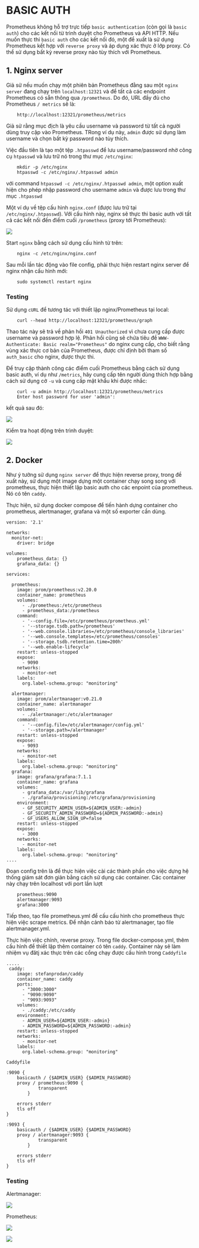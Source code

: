 # BASIC AUTH

Prometheus không hỗ trợ trực tiếp `basic authentication` (còn gọi là `basic auth`) cho các kết nối từ trình duyệt cho Prometheus và API HTTP. Nếu muốn thực thi `basic auth` cho các kết nối đó, một đề xuất là sử dụng Prometheus kết hợp với `reverse proxy` và áp dụng xác thực ở lớp proxy.
Có thể sử dụng bất kỳ reverse proxy nào tùy thích với Prometheus.

## 1. Nginx server
Giả sử nếu muốn chạy một phiên bản Prometheus đằng sau một `nginx server` đang chạy trên `localhost:12321` và để tất cả các endpoint Prometheus có sẵn thông qua `/prometheus`. Do đó, URL đầy đủ cho Prometheus `/ metrics` sẽ là:
```
	http://localhost:12321/prometheus/metrics
```

Giả sử rằng mục địch là yêu cầu username và password từ tất cả người dùng truy cập vào Prometheus. TRong ví dụ này, `admin` được sử dụng làm username và chọn bất kỳ password nào tùy thích.

Việc đầu tiên là tạo một tệp `.htpasswd` để lưu username/password nhờ công cụ `htpasswd` và lưu trữ nó trong thư mục `/etc/nginx`:
```
	mkdir -p /etc/nginx
	htpasswd -c /etc/nginx/.htpasswd admin
```
với command `htpasswd -c /etc/nginx/.htpasswd admin`, một option xuất hiện cho phép nhập password cho username `admin` và được lưu trong thư mục `.htpasswd`

Một ví dụ về tệp cấu hình `nginx.conf` (được lưu trữ tại `/etc/nginx/.htpasswd`). Với cấu hình này, nginx sẽ thực thi basic auth với tất cả các kết nối đến điểm cuối `/prometheus` (proxy tới Prometheus):

![](https://user-images.githubusercontent.com/61723456/89814592-8d7e3c00-db6d-11ea-8217-cd9632973eda.png)

Start `nginx` bằng cách sử dụng cấu hình từ trên:
```
	nginx -c /etc/nginx/nginx.conf
```

Sau mỗi lần tác động vào file config, phải thực hiện restart nginx server để nginx nhận cấu hình mới:
```
	sudo systemctl restart nginx
```

### Testing
Sử dụng `cURL` để tương tác với thiết lập nginx/Prometheus tại local:
```
	curl --head http://localhost:12321/prometheus/graph
```

Thao tác này sẽ trả về phản hồi `401 Unauthorized` vì chưa cung cấp được username và password hợp lệ. Phản hồi cũng sẽ chứa tiêu đề `WWW-Authenticate: Basic realm="Prometheus"` do nginx cung cấp, cho biết rằng vùng xác thực cơ bản của Prometheus, được chỉ định bởi tham số `auth_basic` cho nginx, được thực thi.

Để truy cập thành công các điểm cuối Prometheus bằng cách sử dụng basic auth, ví dụ như `/metrics`, hãy cung cấp tên người dùng thích hợp bằng cách sử dụng cờ `-u` và cung cấp mật khẩu khi được nhắc:
```
	curl -u admin http://localhost:12321/prometheus/metrics
	Enter host password for user 'admin':
```

kết quả sau đó:

![](https://user-images.githubusercontent.com/61723456/89852207-90524e80-dbb8-11ea-97f9-e8139d3d98cd.png)

Kiểm tra hoạt động trên trình duyệt:

![](https://user-images.githubusercontent.com/61723456/89852270-b2e46780-dbb8-11ea-973c-1a6d2530d7d8.png)

## 2. Docker
Như ý tưởng sử dụng `nginx server` để thực hiện reverse proxy, trong đề xuất này, sử dụng một image dựng một container chạy song song với prometheus, thực hiện thiết lập basic auth cho các enpoint của prometheus. Nó có tên `caddy`.

Thực hiện, sử dụng docker compose để tiến hành dựng container cho prometheus, alertmanager, grafana và một số exporter cần dùng.
```
version: '2.1'

networks:
  monitor-net:
    driver: bridge

volumes:
    prometheus_data: {}
    grafana_data: {}

services:

  prometheus:
    image: prom/prometheus:v2.20.0
    container_name: prometheus
    volumes:
      - ./prometheus:/etc/prometheus
      - prometheus_data:/prometheus
    command:
      - '--config.file=/etc/prometheus/prometheus.yml'
      - '--storage.tsdb.path=/prometheus'
      - '--web.console.libraries=/etc/prometheus/console_libraries'
      - '--web.console.templates=/etc/prometheus/consoles'
      - '--storage.tsdb.retention.time=200h'
      - '--web.enable-lifecycle'
    restart: unless-stopped
    expose:
      - 9090
    networks:
      - monitor-net
    labels:
      org.label-schema.group: "monitoring"

  alertmanager:
    image: prom/alertmanager:v0.21.0
    container_name: alertmanager
    volumes:
      - ./alertmanager:/etc/alertmanager
    command:
      - '--config.file=/etc/alertmanager/config.yml'
      - '--storage.path=/alertmanager'
    restart: unless-stopped
    expose:
      - 9093
    networks:
      - monitor-net
    labels:
      org.label-schema.group: "monitoring"
  grafana:
    image: grafana/grafana:7.1.1
    container_name: grafana
    volumes:
      - grafana_data:/var/lib/grafana
      - ./grafana/provisioning:/etc/grafana/provisioning
    environment:
      - GF_SECURITY_ADMIN_USER=${ADMIN_USER:-admin}
      - GF_SECURITY_ADMIN_PASSWORD=${ADMIN_PASSWORD:-admin}
      - GF_USERS_ALLOW_SIGN_UP=false
    restart: unless-stopped
    expose:
      - 3000
    networks:
      - monitor-net
    labels:
      org.label-schema.group: "monitoring"
....
```

Đoạn config trên là để thực hiện việc cài các thành phần cho việc dựng hệ thống giám sát đơn giản bằng cách sử dụng các container. Các container này chạy trên localhost với port lần lượt 
```
	prometheus:9090
	alertmanager:9093
	grafana:3000
```

Tiếp theo, tạo file prometheus.yml để cấu cấu hình cho prometheus thực hiện việc scrape metrics. Để nhận cảnh báo từ alertmanager, tạo file alertmanager.yml.

Thực hiện việc chính, reverse proxy. Trong file docker-compose.yml, thêm cấu hình để thiết lập thêm container có tên `caddy`. Container này sẽ làm nhiệm vụ đătj xác thực trên các cổng chạy được cấu hình trong `Caddyfile`
```
.....
 caddy:
    image: stefanprodan/caddy
    container_name: caddy
    ports:
      - "3000:3000"
      - "9090:9090"
      - "9093:9093"
    volumes:
      - ./caddy:/etc/caddy
    environment:
      - ADMIN_USER=${ADMIN_USER:-admin}
      - ADMIN_PASSWORD=${ADMIN_PASSWORD:-admin}
    restart: unless-stopped
    networks:
      - monitor-net
    labels:
      org.label-schema.group: "monitoring"
``` 

`Caddyfile`

```
:9090 {
    basicauth / {$ADMIN_USER} {$ADMIN_PASSWORD}
    proxy / prometheus:9090 {
            transparent
        }

    errors stderr
    tls off
}

:9093 {
    basicauth / {$ADMIN_USER} {$ADMIN_PASSWORD}
    proxy / alertmanager:9093 {
            transparent
        }

    errors stderr
    tls off
}
```

### Testing
Alertmanager:

![](https://user-images.githubusercontent.com/61723456/90798551-46960080-e33c-11ea-9989-c90dfe4c3aa8.png)

Prometheus:

![](https://user-images.githubusercontent.com/61723456/90798605-57df0d00-e33c-11ea-906d-b85173a15295.png)

![](https://user-images.githubusercontent.com/61723456/90798694-780ecc00-e33c-11ea-8f28-eddf89cb6277.png)

